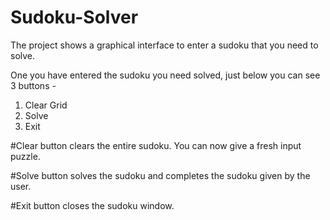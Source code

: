 # Sudoku-Solver

The project shows a graphical interface to enter a sudoku that you need to solve.

One you have entered the sudoku you need solved, just below you can see 3 buttons -

1. Clear Grid
2. Solve
3. Exit
   
#Clear button clears the entire sudoku. You can now give a fresh input puzzle.

#Solve button solves the sudoku and completes the sudoku given by the user.

#Exit button closes the sudoku window.
